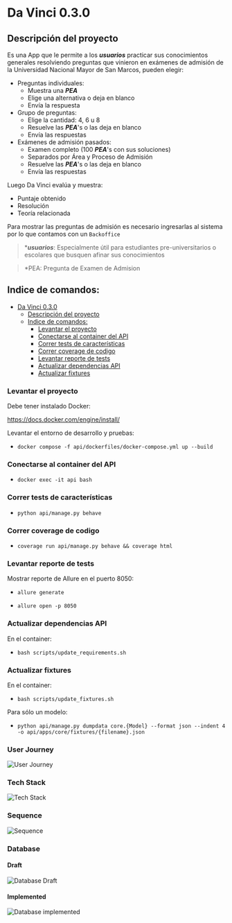 # Da Vinci 0.3.0

## Descripción del proyecto

Es una App que le permite a los _**usuarios**_ practicar sus conocimientos generales resolviendo preguntas que vinieron en exámenes de admisión de la Universidad Nacional Mayor de San Marcos, pueden elegir:

- Preguntas individuales:
  - Muestra una _**PEA**_
  - Elige una alternativa o deja en blanco
  - Envía la respuesta
- Grupo de preguntas:
  - Elige la cantidad: 4, 6 u 8
  - Resuelve las _**PEA**_'s o las deja en blanco
  - Envía las respuestas
- Exámenes de admisión pasados:
  - Examen completo (100 _**PEA**_'s con sus soluciones)
  - Separados por Área y Proceso de Admisión
  - Resuelve las _**PEA**_'s o las deja en blanco
  - Envía las respuestas

Luego Da Vinci evalúa y muestra:

- Puntaje obtenido
- Resolución
- Teoría relacionada

Para mostrar las preguntas de admisión es necesario ingresarlas al sistema por lo que contamos con un `Backoffice`

> \*_**usuarios**_: Especialmente útil para estudiantes pre-universitarios o escolares que busquen afinar sus conocimientos

> \*PEA: Pregunta de Examen de Admision

## Indice de comandos:

- [Da Vinci 0.3.0](#da-vinci-030)
  - [Descripción del proyecto](#descripción-del-proyecto)
  - [Indice de comandos:](#indice-de-comandos)
    - [Levantar el proyecto](#levantar-el-proyecto)
    - [Conectarse al container del API](#conectarse-al-container-del-api)
    - [Correr tests de características](#correr-tests-de-características)
    - [Correr coverage de codigo](#correr-coverage-de-codigo)
    - [Levantar reporte de tests](#levantar-reporte-de-tests)
    - [Actualizar dependencias API](#actualizar-dependencias-api)
    - [Actualizar fixtures](#actualizar-fixtures)

### Levantar el proyecto

Debe tener instalado Docker:

https://docs.docker.com/engine/install/

Levantar el entorno de desarrollo y pruebas:

- `docker compose -f api/dockerfiles/docker-compose.yml up --build`

### Conectarse al container del API

- `docker exec -it api bash`

### Correr tests de características

- `python api/manage.py behave`

### Correr coverage de codigo

- `coverage run api/manage.py behave && coverage html`

### Levantar reporte de tests

Mostrar reporte de Allure en el puerto 8050:

- `allure generate`

- `allure open -p 8050`

### Actualizar dependencias API

En el container:

- `bash scripts/update_requirements.sh`

### Actualizar fixtures

En el container:

- `bash scripts/update_fixtures.sh`

Para sólo un modelo:

- `python api/manage.py dumpdata core.{Model} --format json --indent 4 -o api/apps/core/fixtures/{filename}.json`

### User Journey

<!-- ![User Journey](out/docs/context/Da%20Vinci.png) -->

![User Journey](out/docs/context/Da%20Vinci.png)

### Tech Stack

![Tech Stack](docs/infrastructure/da_vinci.png)

### Sequence

![Sequence](out/docs/connection/Da%20Vinci.png)

### Database

#### Draft

![Database Draft](docs/database/db_draft.png)

#### Implemented

![Database implemented](docs/database/db.png)
